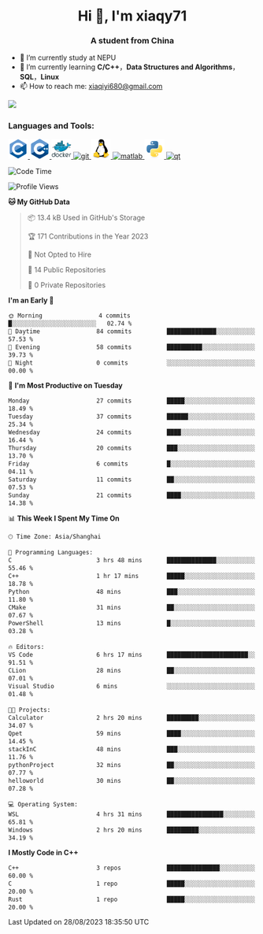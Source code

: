 <h1 align="center">Hi 👋, I'm xiaqy71</h1>
<h3 align="center">A student from China</h3>

- 🔭 I’m currently study at NEPU
- 🌱 I’m currently learning **C/C++**，**Data Structures and Algorithms**，**SQL**，**Linux**
- 📫 How to reach me: xiaqiyi680@gmail.com

![](https://github-readme-stats.vercel.app/api?username=xiaqy71)

<h3 align="left">Languages and Tools:</h3>
<p align="left"> <a href="https://www.cprogramming.com/" target="_blank" rel="noreferrer"> <img src="https://raw.githubusercontent.com/devicons/devicon/master/icons/c/c-original.svg" alt="c" width="40" height="40"/> </a> <a href="https://www.w3schools.com/cpp/" target="_blank" rel="noreferrer"> <img src="https://raw.githubusercontent.com/devicons/devicon/master/icons/cplusplus/cplusplus-original.svg" alt="cplusplus" width="40" height="40"/> </a> <a href="https://www.docker.com/" target="_blank" rel="noreferrer"> <img src="https://raw.githubusercontent.com/devicons/devicon/master/icons/docker/docker-original-wordmark.svg" alt="docker" width="40" height="40"/> </a> <a href="https://git-scm.com/" target="_blank" rel="noreferrer"> <img src="https://www.vectorlogo.zone/logos/git-scm/git-scm-icon.svg" alt="git" width="40" height="40"/> </a> <a href="https://www.linux.org/" target="_blank" rel="noreferrer"> <img src="https://raw.githubusercontent.com/devicons/devicon/master/icons/linux/linux-original.svg" alt="linux" width="40" height="40"/> </a> <a href="https://www.mathworks.com/" target="_blank" rel="noreferrer"> <img src="https://upload.wikimedia.org/wikipedia/commons/2/21/Matlab_Logo.png" alt="matlab" width="40" height="40"/> </a> <a href="https://www.python.org" target="_blank" rel="noreferrer"> <img src="https://raw.githubusercontent.com/devicons/devicon/master/icons/python/python-original.svg" alt="python" width="40" height="40"/> </a> <a href="https://www.qt.io/" target="_blank" rel="noreferrer"> <img src="https://upload.wikimedia.org/wikipedia/commons/0/0b/Qt_logo_2016.svg" alt="qt" width="40" height="40"/> </a> </p>

<!--START_SECTION:waka-->
![Code Time](http://img.shields.io/badge/Code%20Time-211%20hrs%2057%20mins-blue)

![Profile Views](http://img.shields.io/badge/Profile%20Views-5-blue)

**🐱 My GitHub Data** 

> 📦 13.4 kB Used in GitHub's Storage 
 > 
> 🏆 171 Contributions in the Year 2023
 > 
> 🚫 Not Opted to Hire
 > 
> 📜 14 Public Repositories 
 > 
> 🔑 0 Private Repositories 
 > 
**I'm an Early 🐤** 

```text
🌞 Morning                4 commits           █░░░░░░░░░░░░░░░░░░░░░░░░   02.74 % 
🌆 Daytime                84 commits          ██████████████░░░░░░░░░░░   57.53 % 
🌃 Evening                58 commits          ██████████░░░░░░░░░░░░░░░   39.73 % 
🌙 Night                  0 commits           ░░░░░░░░░░░░░░░░░░░░░░░░░   00.00 % 
```
📅 **I'm Most Productive on Tuesday** 

```text
Monday                   27 commits          █████░░░░░░░░░░░░░░░░░░░░   18.49 % 
Tuesday                  37 commits          ██████░░░░░░░░░░░░░░░░░░░   25.34 % 
Wednesday                24 commits          ████░░░░░░░░░░░░░░░░░░░░░   16.44 % 
Thursday                 20 commits          ███░░░░░░░░░░░░░░░░░░░░░░   13.70 % 
Friday                   6 commits           █░░░░░░░░░░░░░░░░░░░░░░░░   04.11 % 
Saturday                 11 commits          ██░░░░░░░░░░░░░░░░░░░░░░░   07.53 % 
Sunday                   21 commits          ████░░░░░░░░░░░░░░░░░░░░░   14.38 % 
```


📊 **This Week I Spent My Time On** 

```text
🕑︎ Time Zone: Asia/Shanghai

💬 Programming Languages: 
C                        3 hrs 48 mins       ██████████████░░░░░░░░░░░   55.46 % 
C++                      1 hr 17 mins        █████░░░░░░░░░░░░░░░░░░░░   18.78 % 
Python                   48 mins             ███░░░░░░░░░░░░░░░░░░░░░░   11.80 % 
CMake                    31 mins             ██░░░░░░░░░░░░░░░░░░░░░░░   07.67 % 
PowerShell               13 mins             █░░░░░░░░░░░░░░░░░░░░░░░░   03.28 % 

🔥 Editors: 
VS Code                  6 hrs 17 mins       ███████████████████████░░   91.51 % 
CLion                    28 mins             ██░░░░░░░░░░░░░░░░░░░░░░░   07.01 % 
Visual Studio            6 mins              ░░░░░░░░░░░░░░░░░░░░░░░░░   01.48 % 

🐱‍💻 Projects: 
Calculator               2 hrs 20 mins       █████████░░░░░░░░░░░░░░░░   34.07 % 
Qpet                     59 mins             ████░░░░░░░░░░░░░░░░░░░░░   14.45 % 
stackInC                 48 mins             ███░░░░░░░░░░░░░░░░░░░░░░   11.76 % 
pythonProject            32 mins             ██░░░░░░░░░░░░░░░░░░░░░░░   07.77 % 
helloworld               30 mins             ██░░░░░░░░░░░░░░░░░░░░░░░   07.28 % 

💻 Operating System: 
WSL                      4 hrs 31 mins       ████████████████░░░░░░░░░   65.81 % 
Windows                  2 hrs 20 mins       █████████░░░░░░░░░░░░░░░░   34.19 % 
```

**I Mostly Code in C++** 

```text
C++                      3 repos             ███████████████░░░░░░░░░░   60.00 % 
C                        1 repo              █████░░░░░░░░░░░░░░░░░░░░   20.00 % 
Rust                     1 repo              █████░░░░░░░░░░░░░░░░░░░░   20.00 % 
```




 Last Updated on 28/08/2023 18:35:50 UTC
<!--END_SECTION:waka-->




